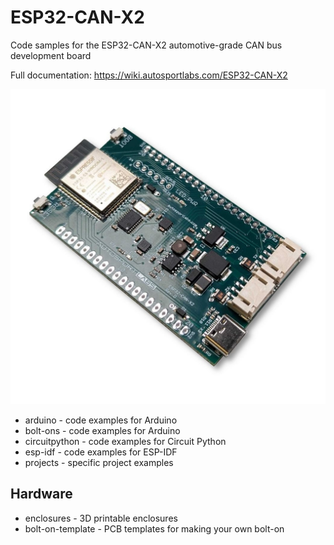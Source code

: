 # ESP32-CAN-X2
Code samples for the ESP32-CAN-X2 automotive-grade CAN bus development board

Full documentation: https://wiki.autosportlabs.com/ESP32-CAN-X2

![ESP32-CAN-X2](images/1050px-ESP32_CAN_X2_revD_3quarter.jpg)

* arduino - code examples for Arduino
* bolt-ons - code examples for Arduino
* circuitpython - code examples for Circuit Python
* esp-idf - code examples for ESP-IDF
* projects - specific project examples

## Hardware
* enclosures - 3D printable enclosures
* bolt-on-template - PCB templates for making your own bolt-on


